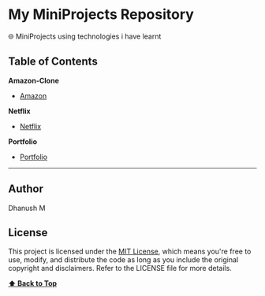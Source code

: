 # My MiniProjects Repository

🌐 MiniProjects using technologies i have learnt

## Table of Contents

**Amazon-Clone**

- [Amazon](https://github.com/duhnush/MiniProjects/tree/27aebf5e502a647516cd9811ca626d475cb85c47/amazon-clone)

**Netflix**

- [Netflix](https://github.com/duhnush/MiniProjects/tree/27aebf5e502a647516cd9811ca626d475cb85c47/netflix-clone)

**Portfolio**

- [Portfolio](https://github.com/duhnush/MiniProjects/tree/27aebf5e502a647516cd9811ca626d475cb85c47/personal-portfolio)



---

## Author
Dhanush M

## License

This project is licensed under the [MIT License](LICENSE), which means you're free to use, modify, and distribute the code as long as you include the original copyright and disclaimers. Refer to the LICENSE file for more details.

**[⬆ Back to Top](#table-of-contents)**
